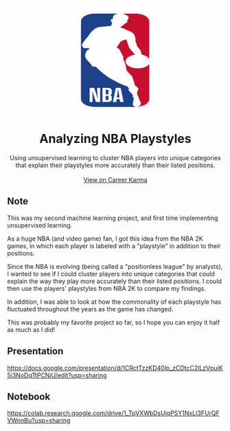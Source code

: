 <!-- PROJECT LOGO -->
<br />
<p align="center">
  <a href="https://github.com/github_username/repo_name">
    <img src="images/nba_logo_transparent.png" alt="Logo" width="200" height="250">
  </a>

  <h1 align="center">Analyzing NBA Playstyles</h1>

  <p align="center">
    Using unsupervised learning to cluster NBA players into unique categories that explain their playstyles more accurately than their listed positions.
    <br />
    <br />
    <a href="https://careerkarma.com/discussions/projects/analyzing-nba-playstyles-763">View on Career Karma</a>
    <br />
  </p>
</p>

## Note
This was my second machine learning project, and first time implementing unsupervised learning. 

As a huge NBA (and video game) fan, I got this idea from the NBA 2K games, in which each player is labeled with a "playstyle" in addition to their positions.

Since the NBA is evolving (being called a "positionless league" by analysts), I wanted to see if I could cluster players into unique categories that could explain the way they play more accurately than their listed positions. I could then use the players' playstyles from NBA 2K to compare my findings.

In addition, I was able to look at how the commonality of each playstyle has fluctuated throughout the years as the game has changed.

This was probably my favorite project so far, so I hope you can enjoy it half as much as I did!

## Presentation
https://docs.google.com/presentation/d/1CRctTzzKD40lp_zCDtcC2lLzVpuiK5i3NoDqTtPCNjU/edit?usp=sharing

## Notebook
https://colab.research.google.com/drive/1_TpVXWbDsUjqPSY1NxLI3FUrQFVWnnBu?usp=sharing
